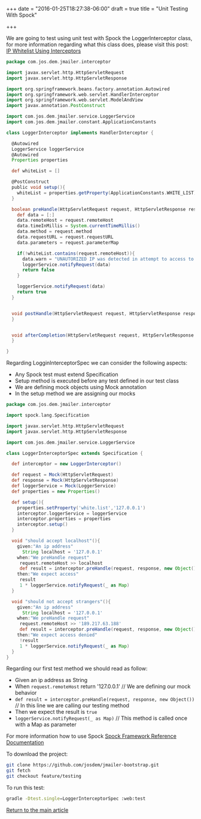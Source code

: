 +++
date = "2016-01-25T18:27:38-06:00"
draft = true
title = "Unit Testing With Spock"

+++

We are going to test using unit test with Spock the LoggerInterceptor class, for more information regarding what this class does, please visit this post: [IP Whitelist Using Interceptors](/techtalk/spring_interceptor)


```groovy
package com.jos.dem.jmailer.interceptor

import javax.servlet.http.HttpServletRequest
import javax.servlet.http.HttpServletResponse

import org.springframework.beans.factory.annotation.Autowired
import org.springframework.web.servlet.HandlerInterceptor
import org.springframework.web.servlet.ModelAndView
import javax.annotation.PostConstruct

import com.jos.dem.jmailer.service.LoggerService
import com.jos.dem.jmailer.constant.ApplicationConstants

class LoggerInterceptor implements HandlerInterceptor {

  @Autowired
  LoggerService loggerService
  @Autowired
  Properties properties

  def whiteList = []

  @PostConstruct
  public void setup(){
    whiteList = properties.getProperty(ApplicationConstants.WHITE_LIST).tokenize(',')
  }

  boolean preHandle(HttpServletRequest request, HttpServletResponse response, Object handler) {
    def data = [:]
    data.remoteHost = request.remoteHost
    data.timeInMillis = System.currentTimeMillis()
    data.method = request.method
    data.requestURL = request.requestURL
    data.parameters = request.parameterMap

    if(!whiteList.contains(request.remoteHost)){
      data.warn = "UNAUTORIZED IP was detected in attempt to access to resource"
      loggerService.notifyRequest(data)
      return false
    }

    loggerService.notifyRequest(data)
    return true
  }


  void postHandle(HttpServletRequest request, HttpServletResponse response, Object handler, ModelAndView modelAndView) {
  }


  void afterCompletion(HttpServletRequest request, HttpServletResponse response, Object handler, Exception ex) {
  }

}
```

Regarding LogginInterceptorSpec we can consider the following aspects:

* Any Spock test must extend Specification
* Setup method is executed before any test defined in our test class
* We are defining mock objects using Mock annotation
* In the setup method we are assigning our mocks

```groovy
package com.jos.dem.jmailer.interceptor

import spock.lang.Specification

import javax.servlet.http.HttpServletRequest
import javax.servlet.http.HttpServletResponse

import com.jos.dem.jmailer.service.LoggerService

class LoggerInterceptorSpec extends Specification {

  def interceptor = new LoggerInterceptor()

  def request = Mock(HttpServletRequest)
  def response = Mock(HttpServletResponse)
  def loggerService = Mock(LoggerService)
  def properties = new Properties()

  def setup(){
    properties.setProperty('white.list','127.0.0.1')
    interceptor.loggerService = loggerService
    interceptor.properties = properties
    interceptor.setup()
  }

  void "should accept localhost"(){
    given:"An ip address"
      String localhost = '127.0.0.1'
    when:"We preHandle request"
     request.remoteHost >> localhost
     def result = interceptor.preHandle(request, response, new Object())
    then:"We expect access"
     result
     1 * loggerService.notifyRequest(_ as Map)
  }

  void "should not accept strangers"(){
    given:"An ip address"
      String localhost = '127.0.0.1'
    when:"We preHandle request"
     request.remoteHost >> '189.217.63.188'
     def result = interceptor.preHandle(request, response, new Object())
    then:"We expect access denied"
     !result
     1 * loggerService.notifyRequest(_ as Map)
  }
}
```

Regarding our first test method we should read as follow:

* Given an ip address as String
* When `request.remoteHost` return '127.0.0.1' // We are defining our mock behavior
* `def result = interceptor.preHandle(request, response, new Object())` // In this line we are calling our testing method
* Then we expect the result is `true`
* `loggerService.notifyRequest(_ as Map)` // This method is called once with a Map as parameter

For more information how to use Spock [Spock Framework Reference Documentation](http://spockframework.github.io/spock/docs/1.0/index.html)

To download the project:

```bash
git clone https://github.com/josdem/jmailer-bootstrap.git
git fetch
git checkout feature/testing
```

To run this test:

```bash
gradle -Dtest.single=LoggerInterceptorSpec :web:test
```

[Return to the main article](/techtalk/spring)

